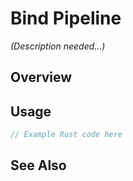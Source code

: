 # Bind Pipeline

*(Description needed...)*

## Overview

## Usage

```rust
// Example Rust code here
```

## See Also

